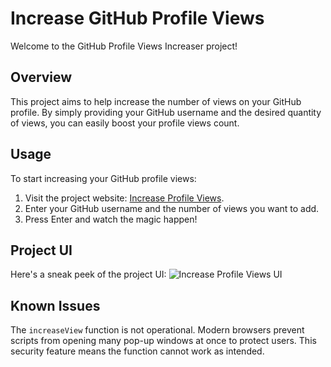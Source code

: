 # Increase GitHub Profile Views

Welcome to the GitHub Profile Views Increaser project!

## Overview

This project aims to help increase the number of views on your GitHub profile. By simply providing your GitHub username and the desired quantity of views, you can easily boost your profile views count.

## Usage

To start increasing your GitHub profile views:
1. Visit the project website: [Increase Profile Views](https://increase-profile-views.vercel.app).
2. Enter your GitHub username and the number of views you want to add.
3. Press Enter and watch the magic happen!

## Project UI

Here's a sneak peek of the project UI:
![Increase Profile Views UI](https://github.com/th1wa/Increase-Profile-Views/assets/121414309/02fea562-7768-4c05-a5f5-75ee84cbe309)

## Known Issues

The `increaseView` function is not operational. Modern browsers prevent scripts from opening many pop-up windows at once to protect users. This security feature means the function cannot work as intended.